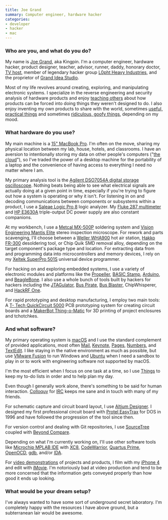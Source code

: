 ```yaml
---
title: Joe Grand
summary: Computer engineer, hardware hacker
categories:
- developer
- hacker
- mac
---
```


### Who are you, and what do you do?

My name is [Joe Grand](https://twitter.com/joegrand "Joe's Twitter account."), aka Kingpin. I'm a computer engineer, hardware hacker, product designer, teacher, advisor, runner, daddy, honorary doctor, [TV host](https://en.wikipedia.org/wiki/Prototype_This! "The Wikipedia entry for Prototype This!, a tv show."), member of legendary hacker group [L0pht Heavy Industries](https://en.wikipedia.org/wiki/L0pht "The Wikipedia entry for the hacking group L0pht."), and the proprietor of [Grand Idea Studio](http://www.grandideastudio.com/ "Joe's hardware company.").

Most of my life revolves around creating, exploring, and manipulating electronic systems. I specialize in the reverse engineering and security analysis of hardware products and enjoy [teaching others](http://www.grandideastudio.com/hardware-hacking-training/ "Joe's hardware hacking courses.") about how products can be forced into doing things they weren't designed to do. I also enjoy inventing my own products to share with the world, sometimes [useful, practical things](http://www.grandideastudio.com/portfolio/do-it-yourself/ "A list of Joe's DIY hardware projects.") and sometimes [ridiculous, goofy things](http://www.grandideastudio.com/portfolio/miscellany/ "A list of Joe's sillier projects."), depending on my mood.

### What hardware do you use?

My main machine is a [15" MacBook Pro][macbook-pro]. I'm often on the move, sharing my physical location between my lab, house, hotels, and classrooms. I have an aversion to intentionally storing my data on other people's computers ("[the cloud](https://www.xkcd.com/1506/ "An XKCD comic about cloud storage.")"), so I've traded the power of a desktop machine for the portability of a laptop and the convenience of having access to everything I need no matter where I am.

My primary analysis tool is the [Agilent DSO7054A digital storage oscilloscope][dso7054a]. Nothing beats being able to see what electrical signals are actually doing at a given point in time, especially if you're trying to figure out how a system is operating or why it isn't. For listening in on and decoding communications between components or subsystems within a product, I use a [Saleae Logic Pro 8][logic-pro-8] logic analyzer. My [Fluke 287 multimeter][287] and [HP E3630A][e3630a] triple-output DC power supply are also constant companions.

At my workbench, I use a [Metcal MX-500P][mx-500p] soldering system and [Vision Engineering Mantis Elite][mantis-elite] stereo inspection microscope. For rework and parts scavenging, I'll choose between a [Weller WHA900][wha900] hot air station, [Hakko FR-300][fr-300] desoldering tool, or Chip Quik SMD removal alloy, depending on the target component's package type and location. For extracting data from and programming data into microcontrollers and memory devices, I rely on my [Xeltek SuperPro 501S][superpro-501s] universal device programmer.

For hacking on and exploring embedded systems, I use a variety of electronic modules and platforms like the [Propeller][], [BASIC Stamp][basic-stamp], [Arduino][], and [BeagleBone][beagleboard]. I also use a whole bunch of tools built by hackers for hackers including the [JTAGulator][], [Bus Pirate][bus-pirate], [Bus Blaster][bus-blaster], ChipWhisperer, and [HackRF One][hackrf-one].

For rapid prototyping and desktop manufacturing, I employ two main tools: A [T- Tech QuickCircuit 5000][qc-5000] PCB prototyping system for creating circuit boards and a [MakerBot Thing-o-Matic][thing-o-matic] for 3D printing of project enclosures and tchotchkes.

### And what software?

My primary operating system is [macOS][] and I use the standard complement of provided applications, most often [Mail][], [Keynote][], [Pages][], [Numbers][], and [TextEdit][]. I like staying in the native environment as much as possible, but use [VMware Fusion][vmware-fusion] to run Windows and [Ubuntu][] when I need a sandbox to play in or to work with engineering software not supported by macOS.

I'm the most efficient when I focus on one task at a time, so I use [Things][] to keep my to-do lists in order and to help plan my day.

Even though I generally work alone, there's something to be said for human interaction. [Colloquy][] for [IRC](https://xkcd.com/1782/ "An XKCD comic about team chat.") keeps me sane and in touch with many of my friends.

For schematic capture and circuit board layout, I use [Altium Designer][altium-designer]. I designed my first professional circuit board with [Protel EasyTrax][easytrax] for DOS in 1996 and have followed the progression of the tool since then.

For version control and dealing with Git repositories, I use [SourceTree][] coupled with [Beyond Compare][beyond-compare].

Depending on what I'm currently working on, I'll use other software tools like [Microchip MPLAB IDE][mplab-ide] with [XC8][], [CodeWarrior][], [Quartus Prime][quartus-prime], [OpenOCD][], [gdb][], and/or [IDA][].

For [video demonstrations](https://www.youtube.com/user/kingpinempire "Joe's videos on YouTube.") of projects and products, I film with my [iPhone 4][iphone-4] and edit with [iMovie][]. I'm notoriously bad at video production and tend to be more concerned that the information gets conveyed properly than how good it ends up looking.

### What would be your dream setup?

I've always wanted to have some sort of underground secret laboratory. I'm completely happy with the resources I have above ground, but a subterranean lair would be awesome.

[287]: https://en-us.fluke.com/products/digital-multimeters/fluke-287-digital-multimeter.html "A digital multimeter."
[altium-designer]: https://www.altium.com/altium-designer/overview "PCB/schematic capture design software."
[arduino]: https://www.arduino.cc/ "Open-source prototyping hardware."
[basic-stamp]: https://www.parallax.com/microcontrollers/basic-stamp "A hackable microcontroller."
[beagleboard]: http://beagleboard.org/ "An open development hardware board."
[beyond-compare]: http://www.scootersoftware.com/features.php "File and folder comparison and syncing software for Windows."
[bus-blaster]: http://dangerousprototypes.com/docs/Bus_Blaster "A circuit board debugging tool."
[bus-pirate]: http://dangerousprototypes.com/docs/Bus_Pirate "An open source multi-tool."
[codewarrior]: https://en.wikipedia.org/wiki/CodeWarrior "A development IDE primarily for embedded systems."
[colloquy]: http://colloquy.info/ "An IRC client for the Mac."
[dso7054a]: http://www.keysight.com/en/pd-1293636-pn-DSO7054A/oscilloscope-500-mhz-4-analog-channels "A 500MHz oscilloscope."
[e3630a]: http://www.keysight.com/en/pd-836823-pn-E3630A/35-w-triple-output-6v-25a-20v-05a "A DC power supply."
[easytrax]: http://www.lupinesystems.com/easytrax/ "CAD software for designing circuit boards."
[fr-300]: https://www.hakko.com/english/products/hakko_fr300.html "A desoldering tool."
[gdb]: http://www.gnu.org/software/gdb/ "A code debugger."
[hackrf-one]: https://greatscottgadgets.com/hackrf/ "An RF debugging tool."
[ida]: https://www.hex-rays.com/ "Interactive disassembler software."
[imovie]: https://www.apple.com/imovie/ "A Mac OS X video editor, included in iLife."
[iphone-4]: https://en.wikipedia.org/wiki/IPhone_4 "A smartphone."
[jtagulator]: http://www.grandideastudio.com/jtagulator/ "An on-chip debugger."
[keynote]: https://www.apple.com/keynote/ "Presentation software for the Mac."
[logic-pro-8]: https://www.saleae.com/ "A logic analyser."
[macbook-pro]: https://www.apple.com/macbook-pro/ "A laptop."
[macos]: https://en.wikipedia.org/wiki/MacOS "An operating system for Mac hardware."
[mail]: https://en.wikipedia.org/wiki/Mail_(application) "The default Mac OS X mail client."
[mantis-elite]: http://www.visioneng.us/products/stereo-microscopes/mantis-elite-3d-eyepieceless-inspection-microscope/ "A stereo microscope."
[mplab-ide]: http://www.microchip.com/stellent/idcplg?IdcService=SS_GET_PAGE&nodeId=1406&dDocName=en019469 "A development environment for microprocessors."
[mx-500p]: http://www.okinternational.com/hand-soldering-systems/id-MX-500P/MX-500P_Power_Supply "A soldering system."
[numbers]: https://www.apple.com/numbers/ "A spreadsheet application for the Mac."
[openocd]: http://openocd.org/ "Open-source software for on-chip debugging."
[pages]: https://www.apple.com/pages/ "A Mac word processor and layout tool from Apple."
[propeller]: https://www.parallax.com/catalog/microcontrollers/propeller "A chip for rapid embedded development."
[qc-5000]: http://t-techtools.com/store/index.php?main_page=product_info&cPath=27&products_id=287 "A circuit board printer."
[quartus-prime]: https://www.altera.com/products/design-software/fpga-design/quartus-prime/overview.html "Circuit board design software."
[sourcetree]: https://www.sourcetreeapp.com/ "A Mac GUI client for Git, Subversion and Mercurial."
[superpro-501s]: http://www.xeltek.com/refurbished-programmers/superpro-501s-universal-ic-chip-device-programmer-clone-en/ "A chip device programmer."
[textedit]: https://support.apple.com/en-us/HT2523 "A text editor included with Mac OS X."
[thing-o-matic]: https://www.makerbot.com/blog/2010/09/25/announcing-makerbots-new-3d-printer-the-thing-o-matic/ "A 3D printer."
[things]: https://culturedcode.com/things/ "A task management application for the Mac."
[ubuntu]: https://www.ubuntu.com/ "A Unix distribution."
[vmware-fusion]: https://www.vmware.com/products/fusion.html "A PC emulator for the Mac."
[wha900]: http://www.weller-toolsus.com/weller-wha900-station-hot-air-w-pump-650w-120v.html "A hot air station."
[xc8]: https://www.microchip.com/mplab/compilers "A compiler for 8-bit microchips."
